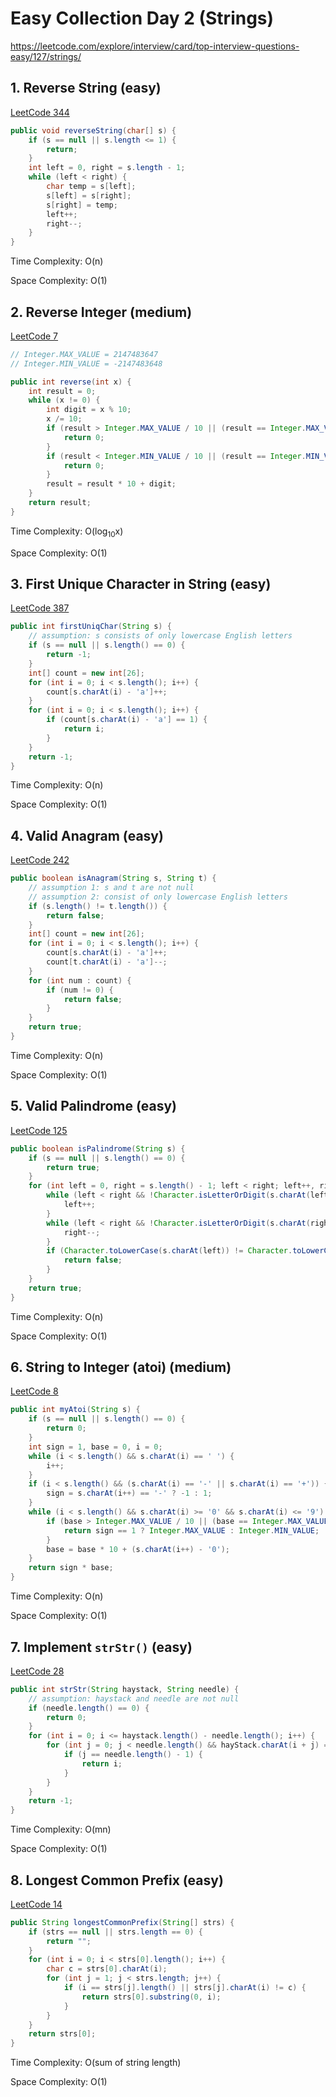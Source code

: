 # Easy Collection Day 2 (Strings)

https://leetcode.com/explore/interview/card/top-interview-questions-easy/127/strings/

## 1. Reverse String (easy)

[LeetCode 344](https://leetcode.com/problems/reverse-string/)

```java
public void reverseString(char[] s) {
    if (s == null || s.length <= 1) {
        return;
    }
    int left = 0, right = s.length - 1;
    while (left < right) {
        char temp = s[left];
        s[left] = s[right];
        s[right] = temp;
        left++;
        right--;
    }
}
```

Time Complexity: O(n)

Space Complexity: O(1)

## 2. Reverse Integer (medium)

[LeetCode 7](https://leetcode.com/problems/reverse-integer/)

```java
// Integer.MAX_VALUE = 2147483647
// Integer.MIN_VALUE = -2147483648

public int reverse(int x) {
    int result = 0;
    while (x != 0) {
        int digit = x % 10;
        x /= 10;
        if (result > Integer.MAX_VALUE / 10 || (result == Integer.MAX_VALUE / 10 && digit > 7)) {
            return 0;
        }
        if (result < Integer.MIN_VALUE / 10 || (result == Integer.MIN_VALUE / 10 && digit < -8)) {
            return 0;
        }
        result = result * 10 + digit;
    }
    return result;
}
```

Time Complexity: O(log<sub>10</sub>x)

Space Complexity: O(1)

## 3. First Unique Character in String (easy)

[LeetCode 387](https://leetcode.com/problems/first-unique-character-in-a-string/)

```java
public int firstUniqChar(String s) {
    // assumption: s consists of only lowercase English letters
    if (s == null || s.length() == 0) {
        return -1;
    }
    int[] count = new int[26];
    for (int i = 0; i < s.length(); i++) {
        count[s.charAt(i) - 'a']++;
    }
    for (int i = 0; i < s.length(); i++) {
        if (count[s.charAt(i) - 'a'] == 1) {
            return i;
        }
    }
    return -1;
}
```

Time Complexity: O(n)

Space Complexity: O(1)

## 4. Valid Anagram (easy)

[LeetCode 242](https://leetcode.com/problems/valid-anagram/)

```java
public boolean isAnagram(String s, String t) {
    // assumption 1: s and t are not null
    // assumption 2: consist of only lowercase English letters
    if (s.length() != t.length()) {
        return false;
    }
    int[] count = new int[26];
    for (int i = 0; i < s.length(); i++) {
        count[s.charAt(i) - 'a']++;
        count[t.charAt(i) - 'a']--;
    }
    for (int num : count) {
        if (num != 0) {
            return false;
        }
    }
    return true;
}
```

Time Complexity: O(n)

Space Complexity: O(1)

## 5. Valid Palindrome (easy)

[LeetCode 125](https://leetcode.com/problems/valid-palindrome/)

```java
public boolean isPalindrome(String s) {
    if (s == null || s.length() == 0) {
        return true;
    }
    for (int left = 0, right = s.length() - 1; left < right; left++, right--) {
        while (left < right && !Character.isLetterOrDigit(s.charAt(left))) {
            left++;
        }
        while (left < right && !Character.isLetterOrDigit(s.charAt(right))) {
            right--;
        }
        if (Character.toLowerCase(s.charAt(left)) != Character.toLowerCase(s.charAt(right))) {
            return false;
        }
    }
    return true;
}
```

Time Complexity: O(n)

Space Complexity: O(1)

## 6. String to Integer (atoi) (medium)

[LeetCode 8](https://leetcode.com/problems/string-to-integer-atoi/)

```java
public int myAtoi(String s) {
    if (s == null || s.length() == 0) {
        return 0;
    }
    int sign = 1, base = 0, i = 0;
    while (i < s.length() && s.charAt(i) == ' ') {
        i++;
    }
    if (i < s.length() && (s.charAt(i) == '-' || s.charAt(i) == '+')) {
        sign = s.charAt(i++) == '-' ? -1 : 1;
    }
    while (i < s.length() && s.charAt(i) >= '0' && s.charAt(i) <= '9') {
        if (base > Integer.MAX_VALUE / 10 || (base == Integer.MAX_VALUE / 10 && s.charAt(i) - '0' > 7)) {
            return sign == 1 ? Integer.MAX_VALUE : Integer.MIN_VALUE;
        }
        base = base * 10 + (s.charAt(i++) - '0');
    }
    return sign * base;
}
```

Time Complexity: O(n)

Space Complexity: O(1)

## 7. Implement `strStr()` (easy)

[LeetCode 28](https://leetcode.com/problems/implement-strstr/)

```java
public int strStr(String haystack, String needle) {
    // assumption: haystack and needle are not null
    if (needle.length() == 0) {
        return 0;
    }
    for (int i = 0; i <= haystack.length() - needle.length(); i++) {
        for (int j = 0; j < needle.length() && hayStack.charAt(i + j) == needle.charAt(j); j++) {
            if (j == needle.length() - 1) {
                return i;
            }
        }
    }
    return -1;
}
```

Time Complexity: O(mn)

Space Complexity: O(1)

## 8. Longest Common Prefix (easy)

[LeetCode 14](https://leetcode.com/problems/longest-common-prefix/)

```java
public String longestCommonPrefix(String[] strs) {
    if (strs == null || strs.length == 0) {
        return "";
    }
    for (int i = 0; i < strs[0].length(); i++) {
        char c = strs[0].charAt(i);
        for (int j = 1; j < strs.length; j++) {
            if (i == strs[j].length() || strs[j].charAt(i) != c) {
                return strs[0].substring(0, i);
            }
        }
    }
    return strs[0];
}
```

Time Complexity: O(sum of string length)

Space Complexity: O(1)